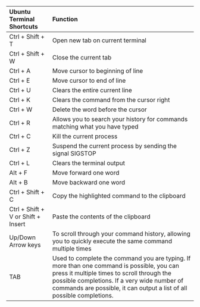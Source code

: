 | Ubuntu Terminal Shortcuts          | Function                                                                                                                                                                                                                                                         |
| :--------------------------------- | :--------------------------------------------------------------------------------------------------------------------------------------------------------------------------------------------------------------------------------------------------------------- |
| Ctrl + Shift + T                   | Open new tab on current terminal                                                                                                                                                                                                                                 |
| Ctrl + Shift + W                   | Close the current tab                                                                                                                                                                                                                                            |
| Ctrl + A                           | Move cursor to beginning of line                                                                                                                                                                                                                                 |
| Ctrl + E                           | Move cursor to end of line                                                                                                                                                                                                                                       |
| Ctrl + U                           | Clears the entire current line                                                                                                                                                                                                                                   |
| Ctrl + K                           | Clears the command from the cursor right                                                                                                                                                                                                                         |
| Ctrl + W                           | Delete the word before the cursor                                                                                                                                                                                                                                |
| Ctrl + R                           | Allows you to search your history for commands matching what you have typed                                                                                                                                                                                      |
| Ctrl + C                           | Kill the current process                                                                                                                                                                                                                                         |
| Ctrl + Z                           | Suspend the current process by sending the signal SIGSTOP                                                                                                                                                                                                        |
| Ctrl + L                           | Clears the terminal output                                                                                                                                                                                                                                       |
| Alt + F                            | Move forward one word                                                                                                                                                                                                                                            |
| Alt + B                            | Move backward one word                                                                                                                                                                                                                                           |
| Ctrl + Shift + C                   | Copy the highlighted command to the clipboard                                                                                                                                                                                                                    |
| Ctrl + Shift + V or Shift + Insert | Paste the contents of the clipboard                                                                                                                                                                                                                              |
| Up/Down Arrow keys                 | To scroll through your command history, allowing you to quickly execute the same command multiple times                                                                                                                                                          |
| TAB                                | Used to complete the command you are typing. If more than one command is possible, you can press it multiple times to scroll through the possible completions. If a very wide number of commands are possible, it can output a list of all possible completions. |
